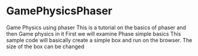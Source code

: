 # GamePhysicsPhaser
Game Physics using phaser
This is a tutorial on the basics of phaser and then Game physics in it 
First we will examine Phase simple basics
This sample code will basically create a simple box and run on the browser. 
The size of the box can be changed 
